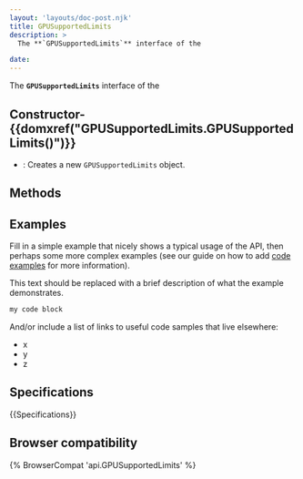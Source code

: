 ```yaml
---
layout: 'layouts/doc-post.njk'
title: GPUSupportedLimits
description: >
  The **`GPUSupportedLimits`** interface of the  

date: 
---
```


The **`GPUSupportedLimits`** interface of the  





 ## Constructor- {{domxref("GPUSupportedLimits.GPUSupportedLimits()")}}
  - : Creates a new `GPUSupportedLimits` object.





## Methods



## Examples

Fill in a simple example that nicely shows a typical usage of the API, then perhaps some more complex examples (see our guide on how to add [code examples](/en-US/docs/MDN/Contribute/Structures/Code_examples) for more information).

This text should be replaced with a brief description of what the example demonstrates.

```js
my code block
```

And/or include a list of links to useful code samples that live elsewhere:

*   x
*   y
*   z

## Specifications

{{Specifications}}

## Browser compatibility

{% BrowserCompat 'api.GPUSupportedLimits' %}

